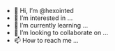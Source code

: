 - 👋 Hi, I’m @hexointed
- 👀 I’m interested in ...
- 🌱 I’m currently learning ...
- 💞️ I’m looking to collaborate on ...
- 📫 How to reach me ...

<!---
hexointed/hexointed is a ✨ special ✨ repository because its `README.md` (this file) appears on your GitHub profile.
You can click the Preview link to take a look at your changes.
--->
